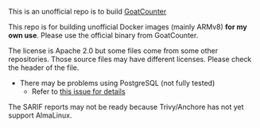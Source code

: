 This is an unofficial repo is to build [GoatCounter](https://github.com/arp242/goatcounter)

This repo is for building unofficial Docker images (mainly ARMv8) **for my own use**.
Please use the official binary from GoatCounter.

The license is Apache 2.0 but some files come from some other repositories.
Those source files may have different licenses.
Please check the header of the file.

- There may be problems using PostgreSQL (not fully tested)
  - Refer to [this issue for details](https://github.com/arp242/goatcounter/issues/509)

The SARIF reports may not be ready because Trivy/Anchore has not yet support AlmaLinux.
